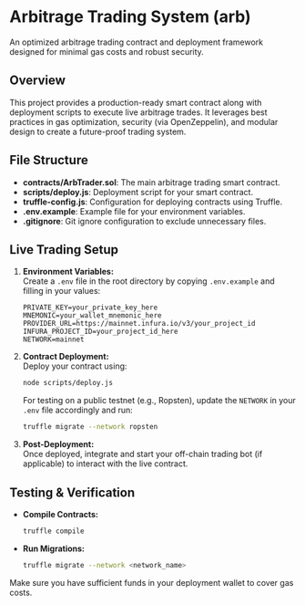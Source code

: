 # Arbitrage Trading System (arb)

An optimized arbitrage trading contract and deployment framework designed for minimal gas costs and robust security.

## Overview

This project provides a production-ready smart contract along with deployment scripts to execute live arbitrage trades. It leverages best practices in gas optimization, security (via OpenZeppelin), and modular design to create a future-proof trading system.

## File Structure

- **contracts/ArbTrader.sol**: The main arbitrage trading smart contract.
- **scripts/deploy.js**: Deployment script for your smart contract.
- **truffle-config.js**: Configuration for deploying contracts using Truffle.
- **.env.example**: Example file for your environment variables.
- **.gitignore**: Git ignore configuration to exclude unnecessary files.

## Live Trading Setup

1. **Environment Variables:**  
   Create a `.env` file in the root directory by copying `.env.example` and filling in your values:
   ```dotenv
   PRIVATE_KEY=your_private_key_here
   MNEMONIC=your_wallet_mnemonic_here
   PROVIDER_URL=https://mainnet.infura.io/v3/your_project_id
   INFURA_PROJECT_ID=your_project_id_here
   NETWORK=mainnet
   ```

2. **Contract Deployment:**  
   Deploy your contract using:
   ```bash
   node scripts/deploy.js
   ```
   For testing on a public testnet (e.g., Ropsten), update the `NETWORK` in your `.env` file accordingly and run:
   ```bash
   truffle migrate --network ropsten
   ```

3. **Post-Deployment:**  
   Once deployed, integrate and start your off-chain trading bot (if applicable) to interact with the live contract.

## Testing & Verification

- **Compile Contracts:**  
  ```bash
  truffle compile
  ```
- **Run Migrations:**  
  ```bash
  truffle migrate --network <network_name>
  ```

Make sure you have sufficient funds in your deployment wallet to cover gas costs.
